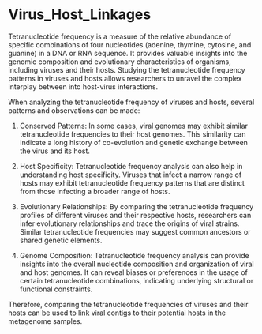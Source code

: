 # Virus_Host_Linkages
Tetranucleotide frequency is a measure of the relative abundance of specific combinations of four nucleotides (adenine, thymine, cytosine, and guanine) in a DNA or RNA sequence. It provides valuable insights into the genomic composition and evolutionary characteristics of organisms, including viruses and their hosts. Studying the tetranucleotide frequency patterns in viruses and hosts allows researchers to unravel the complex interplay between into host-virus interactions.

When analyzing the tetranucleotide frequency of viruses and hosts, several patterns and observations can be made:

1. Conserved Patterns: In some cases, viral genomes may exhibit similar tetranucleotide frequencies to their host genomes. This similarity can indicate a long history of co-evolution and genetic exchange between the virus and its host.

2. Host Specificity: Tetranucleotide frequency analysis can also help in understanding host specificity. Viruses that infect a narrow range of hosts may exhibit tetranucleotide frequency patterns that are distinct from those infecting a broader range of hosts.

3. Evolutionary Relationships: By comparing the tetranucleotide frequency profiles of different viruses and their respective hosts, researchers can infer evolutionary relationships and trace the origins of viral strains. Similar tetranucleotide frequencies may suggest common ancestors or shared genetic elements.

4. Genome Composition: Tetranucleotide frequency analysis can provide insights into the overall nucleotide composition and organization of viral and host genomes. It can reveal biases or preferences in the usage of certain tetranucleotide combinations, indicating underlying structural or functional constraints.


Therefore, comparing the tetranucleotide frequencies of viruses and their hosts can be used to link viral contigs to their potential hosts in the metagenome samples.


